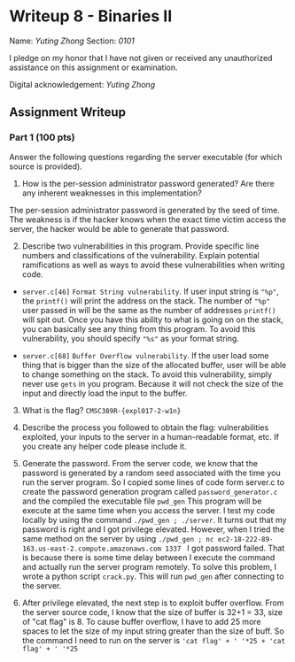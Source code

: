 # Writeup 8 - Binaries II

Name: *Yuting Zhong*
Section: *0101*

I pledge on my honor that I have not given or received any unauthorized assistance on this assignment or examination.

Digital acknowledgement: *Yuting Zhong*

## Assignment Writeup

### Part 1 (100 pts)
Answer the following questions regarding the server executable (for which source is provided).

1. How is the per-session administrator password generated? Are there any inherent weaknesses in this implementation?

  The per-session administrator password is generated by the seed of time. The weakness is if the hacker knows when the exact time victim access the server, the hacker would be able to generate that password.  

2. Describe two vulnerabilities in this program. Provide specific line numbers and classifications of the vulnerability. Explain potential ramifications as well as ways to avoid these vulnerabilities when writing code.
  - ```server.c[46]``` ```Format String vulnerability```. If user input string is ```"%p"```, the ```printf()``` will print the address on the stack. The number of ``"%p"`` user passed in will be the same as the number of addresses ```printf()``` will spit out. Once you have this ability to what is going on on the stack, you can basically see any thing from this program. To avoid this vulnerability, you should specify ```"%s"``` as your format string.

  - ```server.c[68]``` ```Buffer Overflow vulnerability```. If the user load some thing that is bigger than the size of the allocated buffer, user will be able to change something on the stack. To avoid this vulnerability, simply never use ```gets``` in you program. Because it will not check the size of the input and directly load the input to the buffer.

3. What is the flag?  ```CMSC389R-{expl017-2-w1n}```  

4. Describe the process you followed to obtain the flag: vulnerabilities exploited, your inputs to the server in a human-readable format, etc. If you create any helper code please include it.
  1. Generate the password. From the server code, we know that the password is generated by a random seed associated with the time you run the server program. So I copied some lines of code form server.c to create the password generation program called ```password_generator.c``` and the compiled the executable file ```pwd_gen``` This program will be execute at the same time when you access the server. I test my code locally by using the command ```./pwd_gen ; ./server```. It turns out that my password is right and I got privilege elevated. However, when I tried the same method on the server by using ```./pwd_gen ; nc ec2-18-222-89-163.us-east-2.compute.amazonaws.com 1337 ``` I got password failed. That is because there is some time delay between I execute the command and actually run the server program remotely. To solve this problem, I wrote a python script ```crack.py```. This will run ```pwd_gen``` after connecting to the server.

  2. After privilege elevated, the next step is to exploit buffer overflow. From the server source code, I know that the size of buffer is 32+1 = 33, size of  "cat flag" is 8. To cause buffer overflow, I have to add 25 more spaces to let the size of my input string greater than the size of buff. So the command I need to run on the server is ```'cat flag' + ' '*25 + 'cat flag' + ' '*25```
